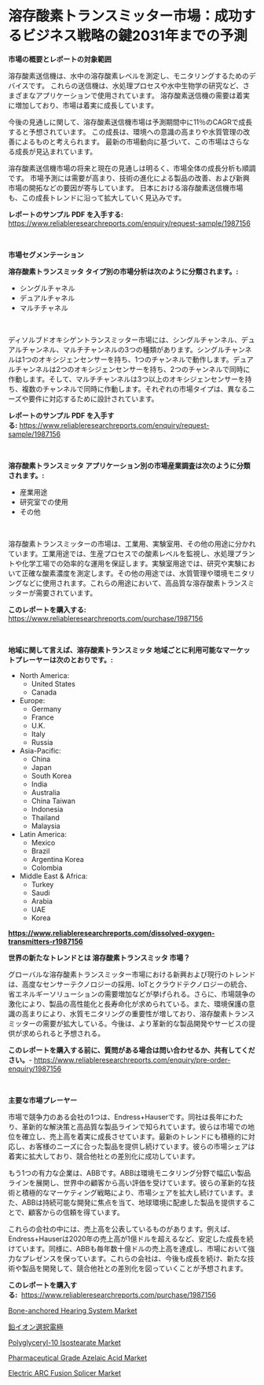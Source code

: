 <p><h1>溶存酸素トランスミッター市場：成功するビジネス戦略の鍵2031年までの予測</h1></p><p><strong>市場の概要とレポートの対象範囲</strong></p>
<p><p>溶存酸素送信機は、水中の溶存酸素レベルを測定し、モニタリングするためのデバイスです。 これらの送信機は、水処理プロセスや水中生物学の研究など、さまざまなアプリケーションで使用されています。 溶存酸素送信機の需要は着実に増加しており、市場は着実に成長しています。</p><p>今後の見通しに関して、溶存酸素送信機市場は予測期間中に11％のCAGRで成長すると予想されています。 この成長は、環境への意識の高まりや水質管理の改善によるものと考えられます。 最新の市場動向に基づいて、この市場はさらなる成長が見込まれています。</p><p>溶存酸素送信機市場の将来と現在の見通しは明るく、市場全体の成長分析も順調です。 市場予測には需要が高まり、技術の進化による製品の改善、および新興市場の開拓などの要因が寄与しています。 日本における溶存酸素送信機市場も、この成長トレンドに沿って拡大していく見込みです。</p></p>
<p><strong>レポートのサンプル PDF を入手する:</strong> <a href="https://www.reliableresearchreports.com/enquiry/request-sample/1987156">https://www.reliableresearchreports.com/enquiry/request-sample/1987156</a></p>
<p>&nbsp;</p>
<p><strong>市場セグメンテーション</strong></p>
<p><strong>溶存酸素トランスミッタ タイプ別の市場分析は次のように分類されます。:</strong></p>
<p><ul><li>シングルチャネル</li><li>デュアルチャネル</li><li>マルチチャネル</li></ul></p>
<p>&nbsp;</p>
<p><p>ディソルブドオキシゲントランスミッター市場には、シングルチャンネル、デュアルチャンネル、マルチチャンネルの3つの種類があります。シングルチャンネルは1つのオキシジェンセンサーを持ち、1つのチャンネルで動作します。デュアルチャンネルは2つのオキシジェンセンサーを持ち、2つのチャンネルで同時に作動します。そして、マルチチャンネルは3つ以上のオキシジェンセンサーを持ち、複数のチャンネルで同時に作動します。それぞれの市場タイプは、異なるニーズや要件に対応するために設計されています。</p></p>
<p><strong>レポートのサンプル PDF を入手する:</strong>&nbsp;<a href="https://www.reliableresearchreports.com/enquiry/request-sample/1987156">https://www.reliableresearchreports.com/enquiry/request-sample/1987156</a></p>
<p>&nbsp;</p>
<p><strong> 溶存酸素トランスミッタ アプリケーション別の市場産業調査は次のように分類されます。:</strong></p>
<p><ul><li>産業用途</li><li>研究室での使用</li><li>その他</li></ul></p>
<p>&nbsp;</p>
<p><p>溶存酸素トランスミッターの市場は、工業用、実験室用、その他の用途に分かれています。工業用途では、生産プロセスでの酸素レベルを監視し、水処理プラントや化学工場での効率的な運用を保証します。実験室用途では、研究や実験において正確な酸素濃度を測定します。その他の用途では、水質管理や環境モニタリングなどに使用されます。これらの用途において、高品質な溶存酸素トランスミッターが需要されています。</p></p>
<p><strong>このレポートを購入する:</strong>&nbsp; <a href="https://www.reliableresearchreports.com/purchase/1987156">https://www.reliableresearchreports.com/purchase/1987156</a></p>
<p>&nbsp;</p>
<p><strong>地域に関して言えば、溶存酸素トランスミッタ 地域ごとに利用可能なマーケットプレーヤーは次のとおりです。:</strong></p>
<p><ul>
    <li>
        North America:
        <ul>
            <li>United States</li>
            <li>Canada</li>
        </ul>
    </li>
    <li>
        Europe:
        <ul>
            <li>Germany</li>
            <li>France</li>
            <li>U.K.</li>
            <li>Italy</li>
            <li>Russia</li>
        </ul>
    </li>
    <li>
        Asia-Pacific:
        <ul>
            <li>China</li>
            <li>Japan</li>
            <li>South Korea</li>
            <li>India</li>
            <li>Australia</li>
            <li>China Taiwan</li>
            <li>Indonesia</li>
            <li>Thailand</li>
            <li>Malaysia</li>
        </ul>
    </li>
    <li>
        Latin America:
        <ul>
            <li>Mexico</li>
            <li>Brazil</li>
            <li>Argentina Korea</li>
            <li>Colombia</li>
        </ul>
    </li>
    <li>
        Middle East & Africa:
        <ul>
            <li>Turkey</li>
            <li>Saudi</li>
            <li>Arabia</li>
            <li>UAE</li>
            <li>Korea</li>
        </ul>
    </li>
    </ul></p>
<p><strong><a href="https://www.reliableresearchreports.com/dissolved-oxygen-transmitters-r1987156">https://www.reliableresearchreports.com/dissolved-oxygen-transmitters-r1987156</a></strong>&nbsp;</p>
<p><strong>世界の新たなトレンドとは 溶存酸素トランスミッタ 市場？</strong></p>
<p><p>グローバルな溶存酸素トランスミッター市場における新興および現行のトレンドは、高度なセンサーテクノロジーの採用、IoTとクラウドテクノロジーの統合、省エネルギーソリューションの需要増加などが挙げられる。さらに、市場競争の激化により、製品の高性能化と長寿命化が求められている。また、環境保護の意識の高まりにより、水質モニタリングの重要性が増しており、溶存酸素トランスミッターの需要が拡大している。今後は、より革新的な製品開発やサービスの提供が求められると予想される。</p></p>
<p><strong>このレポートを購入する前に、質問がある場合は問い合わせるか、共有してください。</strong>- <a href="https://www.reliableresearchreports.com/enquiry/pre-order-enquiry/1987156">https://www.reliableresearchreports.com/enquiry/pre-order-enquiry/1987156</a></p>
<p>&nbsp;</p>
<p><strong>主要な市場プレーヤー</strong></p>
<p><p>市場で競争力のある会社の1つは、Endress+Hauserです。同社は長年にわたり、革新的な解決策と高品質な製品ラインで知られています。彼らは市場での地位を確立し、売上高を着実に成長させています。最新のトレンドにも積極的に対応し、お客様のニーズに合った製品を提供し続けています。彼らの市場シェアは着実に拡大しており、競合他社との差別化に成功しています。</p><p>もう1つの有力な企業は、ABBです。ABBは環境モニタリング分野で幅広い製品ラインを展開し、世界中の顧客から高い評価を受けています。彼らの革新的な技術と積極的なマーケティング戦略により、市場シェアを拡大し続けています。また、ABBは持続可能な開発に焦点を当て、地球環境に配慮した製品を提供することで、顧客からの信頼を得ています。</p><p>これらの会社の中には、売上高を公表しているものがあります。例えば、Endress+Hauserは2020年の売上高が1億ドルを超えるなど、安定した成長を続けています。同様に、ABBも毎年数十億ドルの売上高を達成し、市場において強力なプレゼンスを保っています。これらの会社は、今後も成長を続け、新たな技術や製品を開発して、競合他社との差別化を図っていくことが予想されます。</p></p>
<p><strong>このレポートを購入する:</strong>&nbsp;&nbsp;<a href="https://www.reliableresearchreports.com/purchase/1987156">https://www.reliableresearchreports.com/purchase/1987156</a></p>
<p><p><a href="https://github.com/bobicer/Market-Research-Report-List-3/blob/main/bone-anchored-hearing-system-market.md">Bone-anchored Hearing System Market</a></p><p><a href="https://github.com/RudyBoyer2017/Market-Research-Report-List-1/blob/main/337492951660.md">鉛イオン選択電極</a></p><p><a href="https://noble-drawer-34c.notion.site/Polyglyceryl-10-Isostearate-Market-Comprehensive-Assessment-by-Type-Application-and-Geography-88616a77486f44249b2587ea16ff9559">Polyglyceryl-10 Isostearate Market</a></p><p><a href="https://issuu.com/reportprime-2/docs/pharmaceutical-grade-azelaic-acid-market-size-2030">Pharmaceutical Grade Azelaic Acid Market</a></p><p><a href="https://view.publitas.com/reportprime-1/electric-arc-fusion-splicer-market-size-cagr-trends-2024-2030/">Electric ARC Fusion Splicer Market</a></p></p>